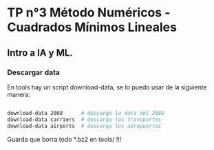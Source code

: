 # TP n°3 Método Numéricos - Cuadrados Mínimos Lineales
## Intro a IA y ML.


### Descargar data

En tools hay un script download-data, se lo puedo usar de la siguiente manera:

``` bash

download-data 2008      # descarga la data del 2008
download-data carriers  # descarga los transportes
download-data airports  # descarga los aeropuertos
```

Guarda que borra todo *.bz2 en tools/ !!!
